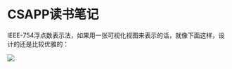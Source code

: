 # CSAPP读书笔记


IEEE-754浮点数表示法，如果用一张可视化视图来表示的话，就像下面这样，设计的还是比较优雅的：

![](https://1484576603-files.gitbook.io/~/files/v0/b/gitbook-legacy-files/o/assets%2F-MV9vJFv4kmvRLgEog6g%2F-MVQj4OeC2uHKGIA55ai%2F-MVQkH47QUWquHxVEuIu%2F%E6%8D%95%E8%8E%B7.PNG?alt=media&token=194820a3-3744-4305-8742-1c13344e3503)
